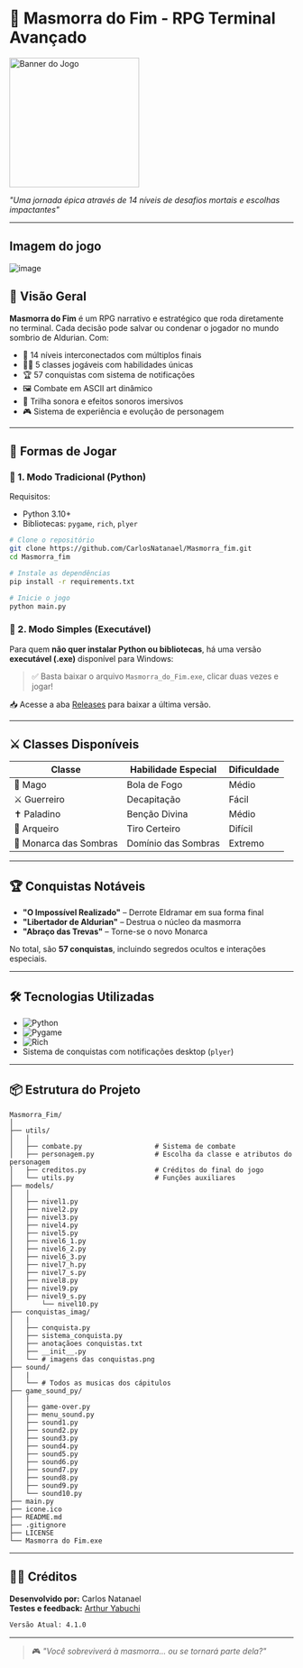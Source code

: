 # 🏰 Masmorra do Fim - RPG Terminal Avançado

<img src="https://github.com/user-attachments/assets/81ad4ed0-d035-43f6-8e2b-0141c829d958" width="230" height="230" alt="Banner do Jogo">

*"Uma jornada épica através de 14 níveis de desafios mortais e escolhas impactantes"*

---
## Imagem do jogo
![image](https://github.com/user-attachments/assets/de153753-d9eb-4020-9540-2fc9707bff2b)
##

## 📜 Visão Geral
**Masmorra do Fim** é um RPG narrativo e estratégico que roda diretamente no terminal. Cada decisão pode salvar ou condenar o jogador no mundo sombrio de Aldurian. Com:

- 🔗 14 níveis interconectados com múltiplos finais
- 🧙‍♂️ 5 classes jogáveis com habilidades únicas
- 🏆 57 conquistas com sistema de notificações
- 🖼️ Combate em ASCII art dinâmico
- 🎵 Trilha sonora e efeitos sonoros imersivos
- 🎮 Sistema de experiência e evolução de personagem

---

## 📂 Formas de Jogar

### 🔹 1. Modo Tradicional (Python)
Requisitos:
- Python 3.10+
- Bibliotecas: `pygame`, `rich`, `plyer`

```bash
# Clone o repositório
git clone https://github.com/CarlosNatanael/Masmorra_fim.git
cd Masmorra_fim

# Instale as dependências
pip install -r requirements.txt

# Inicie o jogo
python main.py
```

### 🔹 2. Modo Simples (Executável)
Para quem **não quer instalar Python ou bibliotecas**, há uma versão **executável (.exe)** disponível para Windows:

> ✅ Basta baixar o arquivo `Masmorra_do_Fim.exe`, clicar duas vezes e jogar!

📥 Acesse a aba [Releases](https://github.com/CarlosNatanael/Masmorra_fim/releases) para baixar a última versão.

---

## ⚔️ Classes Disponíveis

| Classe                | Habilidade Especial     | Dificuldade |
|-----------------------|-------------------------|-------------|
| 🔮 Mago               | Bola de Fogo            | Médio       |
| ⚔️ Guerreiro         | Decapitação             | Fácil       |
| ✝️ Paladino          | Benção Divina           | Médio       |
| 🏹 Arqueiro          | Tiro Certeiro           | Difícil     |
| 👑 Monarca das Sombras | Domínio das Sombras   | Extremo     |

---

## 🏆 Conquistas Notáveis

- **"O Impossível Realizado"** – Derrote Eldramar em sua forma final
- **"Libertador de Aldurian"** – Destrua o núcleo da masmorra
- **"Abraço das Trevas"** – Torne-se o novo Monarca

No total, são **57 conquistas**, incluindo segredos ocultos e interações especiais.

---

## 🛠️ Tecnologias Utilizadas

- ![Python](https://img.shields.io/badge/Python-3.10+-yellow?logo=python)
- ![Pygame](https://img.shields.io/badge/Pygame-2.0+-blue?logo=pygame)
- ![Rich](https://img.shields.io/badge/Rich_Terminal-13.0+-orange)
- Sistema de conquistas com notificações desktop (`plyer`)

---

## 📦 Estrutura do Projeto

```
Masmorra_Fim/
│
├── utils/
│	│
│	├── combate.py		            # Sistema de combate
│	├── personagem.py               # Escolha da classe e atributos do personagem
│	├── creditos.py	                # Créditos do final do jogo
│	└──	utils.py                    # Funções auxiliares
├── models/
│	│
│	├── nivel1.py                
│	├── nivel2.py               
│	├── nivel3.py                
│	├── nivel4.py               
│	├── nivel5.py                
│	├── nivel6_1.py             
│	├── nivel6_2.py              
│	├── nivel6_3.py			   
│	├── nivel7_h.py              
│	├── nivel7_s.py              
│	├── nivel8.py	
│	├── nivel9.py              
│	├── nivel9_s.py  		     
│       └── nivel10.py
├── conquistas_imag/
│   |
│   ├── conquista.py
│   ├── sistema_conquista.py
│   ├── anotaçãoes conquistas.txt
│   ├── __init__.py
│   └── # imagens das conquistas.png
├── sound/
│   |
│   └── # Todos as musicas dos cápitulos
├── game_sound_py/
│   |
│   ├── game-over.py
│   ├── menu_sound.py
│   ├── sound1.py
│   ├── sound2.py
│   ├── sound3.py
│   ├── sound4.py
│   ├── sound5.py
│   ├── sound6.py
│   ├── sound7.py
│   ├── sound8.py
│   ├── sound9.py
│   └── sound10.py
├── main.py                  
├── icone.ico			    
├── README.md
├── .gitignore
├── LICENSE
└── Masmorra do Fim.exe
```

---

## 👨‍💻 Créditos

**Desenvolvido por:** Carlos Natanael  
**Testes e feedback:** [Arthur Yabuchi](https://github.com/ArthurYllana)

```bash
Versão Atual: 4.1.0
```

---

> 🎮 *"Você sobreviverá à masmorra... ou se tornará parte dela?"*

